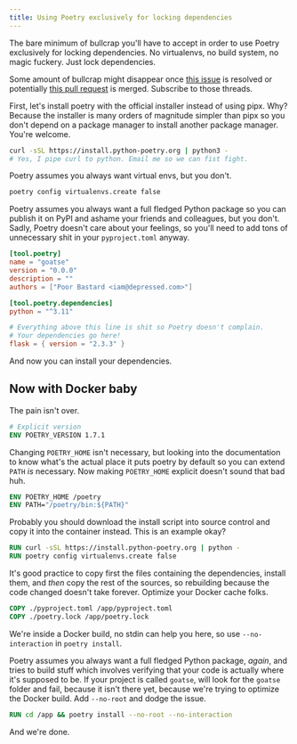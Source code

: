 ```yaml
---
title: Using Poetry exclusively for locking dependencies
---
```


The bare minimum of bullcrap you'll have to accept in order to use Poetry exclusively for locking dependencies. No virtualenvs, no build system, no magic fuckery. Just lock dependencies.

Some amount of bullcrap might disappear once [this issue](https://github.com/python-poetry/poetry/issues/1132) is resolved or potentially [this pull request](https://github.com/python-poetry/poetry/pull/8650) is merged. Subscribe to those threads.

First, let's install poetry with the official installer instead of using pipx. Why? Because the installer is many orders of magnitude simpler than pipx so you don't depend on a package manager to install another package manager. You're welcome.

```bash
curl -sSL https://install.python-poetry.org | python3 -
# Yes, I pipe curl to python. Email me so we can fist fight.
```

Poetry assumes you always want virtual envs, but you don't.

```bash
poetry config virtualenvs.create false
```

Poetry assumes you always want a full fledged Python package so you can publish it on PyPI and ashame your friends and colleagues, but you don't. Sadly, Poetry doesn't care about your feelings, so you'll need to add tons of unnecessary shit in your `pyproject.toml` anyway.

```toml
[tool.poetry]
name = "goatse"
version = "0.0.0"
description = ""
authors = ["Poor Bastard <iam@depressed.com>"]

[tool.poetry.dependencies]
python = "^3.11"

# Everything above this line is shit so Poetry doesn't complain.
# Your dependencies go here!
flask = { version = "2.3.3" }
```

And now you can install your dependencies.

## Now with Docker baby

The pain isn't over.

```dockerfile
# Explicit version
ENV POETRY_VERSION 1.7.1
```

Changing `POETRY_HOME` isn't necessary, but looking into the documentation to know what's the actual place it puts poetry by default so you can extend `PATH` _is_ necessary. Now making `POETRY_HOME` explicit doesn't sound that bad huh.

```dockerfile
ENV POETRY_HOME /poetry
ENV PATH="/poetry/bin:${PATH}"
```

Probably you should download the install script into source control and copy it into the container instead. This is an example okay?

```dockerfile
RUN curl -sSL https://install.python-poetry.org | python -
RUN poetry config virtualenvs.create false
```

It's good practice to copy first the files containing the dependencies, install them, and _then_ copy the rest of the sources, so rebuilding because the code changed doesn't take forever. Optimize your Docker cache folks.

```dockerfile
COPY ./pyproject.toml /app/pyproject.toml
COPY ./poetry.lock /app/poetry.lock
```

We're inside a Docker build, no stdin can help you here, so use `--no-interaction` in `poetry install`.

Poetry assumes you always want a full fledged Python package, _again_, and tries to build stuff which involves verifying that your code is actually where it's supposed to be. If your project is called `goatse`, will look for the `goatse` folder and fail, because it isn't there yet, because we're trying to optimize the Docker build. Add `--no-root` and dodge the issue.

```dockerfile
RUN cd /app && poetry install --no-root --no-interaction
```

And we're done.
